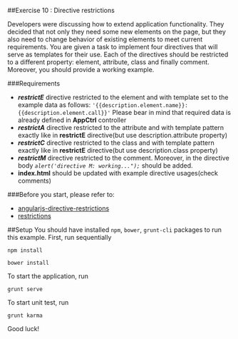 ##Exercise 10 : Directive restrictions

Developers were discussing how to extend application functionality. They decided that not only they need some new elements on the page, but they also need to 
change behavior of existing elements to meet current requirements. You are given a task to implement four directives that will serve as templates
for their use. Each of the directives should be restricted to a different property: element, attribute, class and finally comment. Moreover, you should
provide a working example.

###Requirements

* ***restrictE*** directive restricted to the element and with template set to the example data as follows: `'{{description.element.name}}: {{description.element.call}}'`
Please bear in mind that required data is already defined in **AppCtrl** controller
* ***restrictA*** directive restricted to the attribute and with template pattern exactly like in **restrictE** directive(but use description.attribute property)
* ***restrictC*** directive restricted to the class and with template pattern exactly like in **restrictE** directive(but use description.class property)
* ***restrictM*** directive restricted to the comment. Moreover, in the directive body *`alert('directive M: working...");`* should be added.
* **index.html** should be updated with example directive usages(check comments)

###Before you start, please refer to:
* [angularjs-directive-restrictions](https://egghead.io/lessons/angularjs-directive-restrictions)
* [restrictions](https://docs.angularjs.org/guide/directive)

##Setup
You should have installed `npm`, `bower`, `grunt-cli`  packages to run this example. First, run sequentially

```
npm install
```

```
bower install
```

To start the application, run

```
grunt serve
```


To start unit test, run

```
grunt karma
```



Good luck!
